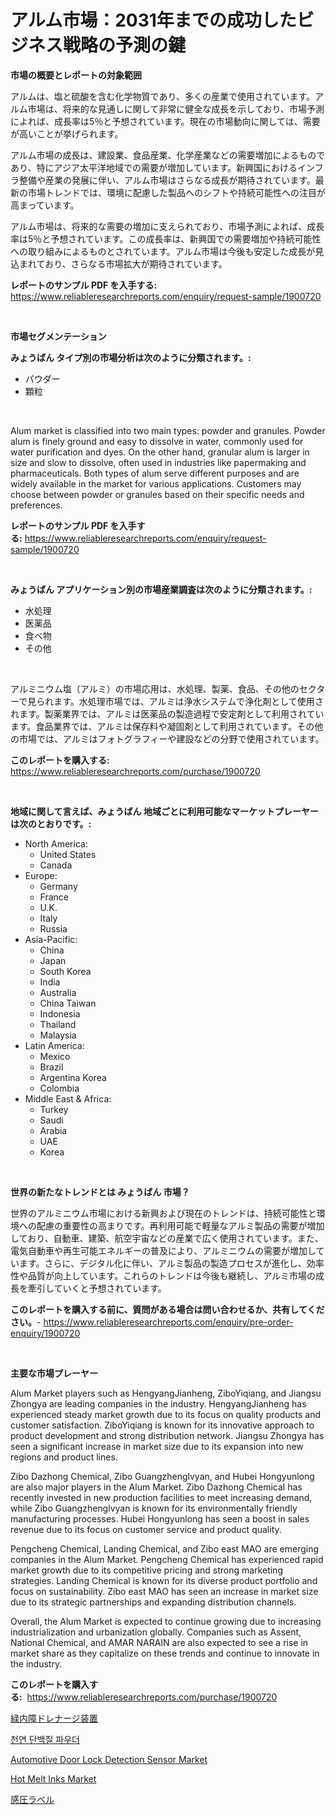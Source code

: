 <p><h1>アルム市場：2031年までの成功したビジネス戦略の予測の鍵</h1></p><p><strong>市場の概要とレポートの対象範囲</strong></p>
<p><p>アルムは、塩と硫酸を含む化学物質であり、多くの産業で使用されています。アルム市場は、将来的な見通しに関して非常に健全な成長を示しており、市場予測によれば、成長率は5％と予想されています。現在の市場動向に関しては、需要が高いことが挙げられます。</p><p>アルム市場の成長は、建設業、食品産業、化学産業などの需要増加によるものであり、特にアジア太平洋地域での需要が増加しています。新興国におけるインフラ整備や産業の発展に伴い、アルム市場はさらなる成長が期待されています。最新の市場トレンドでは、環境に配慮した製品へのシフトや持続可能性への注目が高まっています。</p><p>アルム市場は、将来的な需要の増加に支えられており、市場予測によれば、成長率は5％と予想されています。この成長率は、新興国での需要増加や持続可能性への取り組みによるものとされています。アルム市場は今後も安定した成長が見込まれており、さらなる市場拡大が期待されています。</p></p>
<p><strong>レポートのサンプル PDF を入手する:</strong> <a href="https://www.reliableresearchreports.com/enquiry/request-sample/1900720">https://www.reliableresearchreports.com/enquiry/request-sample/1900720</a></p>
<p>&nbsp;</p>
<p><strong>市場セグメンテーション</strong></p>
<p><strong>みょうばん タイプ別の市場分析は次のように分類されます。:</strong></p>
<p><ul><li>パウダー</li><li>顆粒</li></ul></p>
<p>&nbsp;</p>
<p><p>Alum market is classified into two main types: powder and granules. Powder alum is finely ground and easy to dissolve in water, commonly used for water purification and dyes. On the other hand, granular alum is larger in size and slow to dissolve, often used in industries like papermaking and pharmaceuticals. Both types of alum serve different purposes and are widely available in the market for various applications. Customers may choose between powder or granules based on their specific needs and preferences.</p></p>
<p><strong>レポートのサンプル PDF を入手する:</strong>&nbsp;<a href="https://www.reliableresearchreports.com/enquiry/request-sample/1900720">https://www.reliableresearchreports.com/enquiry/request-sample/1900720</a></p>
<p>&nbsp;</p>
<p><strong> みょうばん アプリケーション別の市場産業調査は次のように分類されます。:</strong></p>
<p><ul><li>水処理</li><li>医薬品</li><li>食べ物</li><li>その他</li></ul></p>
<p>&nbsp;</p>
<p><p>アルミニウム塩（アルミ）の市場応用は、水処理、製薬、食品、その他のセクターで見られます。水処理市場では、アルミは浄水システムで浄化剤として使用されます。製薬業界では、アルミは医薬品の製造過程で安定剤として利用されています。食品業界では、アルミは保存料や凝固剤として利用されています。その他の市場では、アルミはフォトグラフィーや建設などの分野で使用されています。</p></p>
<p><strong>このレポートを購入する:</strong>&nbsp; <a href="https://www.reliableresearchreports.com/purchase/1900720">https://www.reliableresearchreports.com/purchase/1900720</a></p>
<p>&nbsp;</p>
<p><strong>地域に関して言えば、みょうばん 地域ごとに利用可能なマーケットプレーヤーは次のとおりです。:</strong></p>
<p><ul>
    <li>
        North America:
        <ul>
            <li>United States</li>
            <li>Canada</li>
        </ul>
    </li>
    <li>
        Europe:
        <ul>
            <li>Germany</li>
            <li>France</li>
            <li>U.K.</li>
            <li>Italy</li>
            <li>Russia</li>
        </ul>
    </li>
    <li>
        Asia-Pacific:
        <ul>
            <li>China</li>
            <li>Japan</li>
            <li>South Korea</li>
            <li>India</li>
            <li>Australia</li>
            <li>China Taiwan</li>
            <li>Indonesia</li>
            <li>Thailand</li>
            <li>Malaysia</li>
        </ul>
    </li>
    <li>
        Latin America:
        <ul>
            <li>Mexico</li>
            <li>Brazil</li>
            <li>Argentina Korea</li>
            <li>Colombia</li>
        </ul>
    </li>
    <li>
        Middle East & Africa:
        <ul>
            <li>Turkey</li>
            <li>Saudi</li>
            <li>Arabia</li>
            <li>UAE</li>
            <li>Korea</li>
        </ul>
    </li>
    </ul></p>
<p>&nbsp;</p>
<p><strong>世界の新たなトレンドとは みょうばん 市場？</strong></p>
<p><p>世界のアルミニウム市場における新興および現在のトレンドは、持続可能性と環境への配慮の重要性の高まりです。再利用可能で軽量なアルミ製品の需要が増加しており、自動車、建築、航空宇宙などの産業で広く使用されています。また、電気自動車や再生可能エネルギーの普及により、アルミニウムの需要が増加しています。さらに、デジタル化に伴い、アルミ製品の製造プロセスが進化し、効率性や品質が向上しています。これらのトレンドは今後も継続し、アルミ市場の成長を牽引していくと予想されています。</p></p>
<p><strong>このレポートを購入する前に、質問がある場合は問い合わせるか、共有してください。</strong>- <a href="https://www.reliableresearchreports.com/enquiry/pre-order-enquiry/1900720">https://www.reliableresearchreports.com/enquiry/pre-order-enquiry/1900720</a></p>
<p>&nbsp;</p>
<p><strong>主要な市場プレーヤー</strong></p>
<p><p>Alum Market players such as HengyangJianheng, ZiboYiqiang, and Jiangsu Zhongya are leading companies in the industry. HengyangJianheng has experienced steady market growth due to its focus on quality products and customer satisfaction. ZiboYiqiang is known for its innovative approach to product development and strong distribution network. Jiangsu Zhongya has seen a significant increase in market size due to its expansion into new regions and product lines.</p><p>Zibo Dazhong Chemical, Zibo Guangzhenglvyan, and Hubei Hongyunlong are also major players in the Alum Market. Zibo Dazhong Chemical has recently invested in new production facilities to meet increasing demand, while Zibo Guangzhenglvyan is known for its environmentally friendly manufacturing processes. Hubei Hongyunlong has seen a boost in sales revenue due to its focus on customer service and product quality.</p><p>Pengcheng Chemical, Landing Chemical, and Zibo east MAO are emerging companies in the Alum Market. Pengcheng Chemical has experienced rapid market growth due to its competitive pricing and strong marketing strategies. Landing Chemical is known for its diverse product portfolio and focus on sustainability. Zibo east MAO has seen an increase in market size due to its strategic partnerships and expanding distribution channels.</p><p>Overall, the Alum Market is expected to continue growing due to increasing industrialization and urbanization globally. Companies such as Assent, National Chemical, and AMAR NARAIN are also expected to see a rise in market share as they capitalize on these trends and continue to innovate in the industry.</p></p>
<p><strong>このレポートを購入する:</strong>&nbsp;&nbsp;<a href="https://www.reliableresearchreports.com/purchase/1900720">https://www.reliableresearchreports.com/purchase/1900720</a></p>
<p><p><a href="https://github.com/bevdtkn4419963/Market-Research-Report-List-1/blob/main/24127441651.md">緑内障ドレナージ装置</a></p><p><a href="https://github.com/jntpkh496620/Market-Research-Report-List-1/blob/main/12612691312.md">천연 단백질 파우더</a></p><p><a href="https://three-jumbo-f6d.notion.site/Automotive-Door-Lock-Detection-Sensor-Market-Research-Report-The-Key-To-Successful-Business-Strateg-c15594e311ec4c7fa57e0e6523b718b7">Automotive Door Lock Detection Sensor Market</a></p><p><a href="https://issuu.com/reportprime-2/docs/hot-melt-inks-market-size-2030.pptx">Hot Melt Inks Market</a></p><p><a href="https://github.com/lababdou/Market-Research-Report-List-3/blob/main/94242701650.md">感圧ラベル</a></p></p>